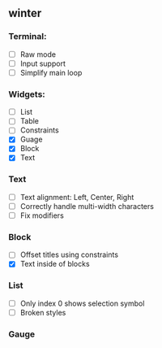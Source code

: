 ## winter

### Terminal:
- [ ] Raw mode
- [ ] Input support
- [ ] Simplify main loop

### Widgets:
- [ ] List
- [ ] Table
- [ ] Constraints
- [x] Guage
- [x] Block
- [x] Text

### Text
- [ ] Text alignment: Left, Center, Right
- [ ] Correctly handle multi-width characters
- [ ] Fix modifiers

### Block
- [ ] Offset titles using constraints
- [x] Text inside of blocks

### List
- [ ] Only index 0 shows selection symbol
- [ ] Broken styles

### Gauge


